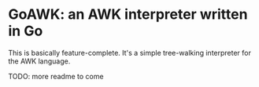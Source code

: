 # GoAWK: an AWK interpreter written in Go

This is basically feature-complete. It's a simple tree-walking
interpreter for the AWK language.

TODO: more readme to come
